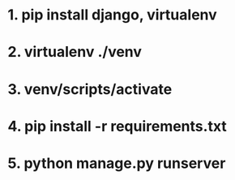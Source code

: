 # 1. pip install django, virtualenv

# 2. virtualenv ./venv

# 3. venv/scripts/activate

# 4. pip install -r requirements.txt

# 5. python manage.py runserver
